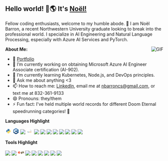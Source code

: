 ## Hello world! 👋🌎 It's [Noël!](https://noelbarroncs.com)

Fellow coding enthusiasts, welcome to my humble abode. 🩷 I am Noël Barron, a recent Northwestern University graduate looking to break into the professional world. I specialize in AI Engineering and Natural Language Processing, especially with Azure AI Services and PyTorch. 


<img align="right" alt="GIF" src="https://i.giphy.com/media/v1.Y2lkPTc5MGI3NjExNnZjaGlvamY3eTl3MWJnYjJ6a3Q2Nzc1ZHViNWd5YWhzM2ZxZWpmciZlcD12MV9pbnRlcm5hbF9naWZfYnlfaWQmY3Q9Zw/lkdIhnHHnFma6xvICt/giphy-downsized-large.gif" />

**About Me:**
- 📝 [Portfolio](https://noelbarroncs.com)
- 🔭 I’m currently working on obtaining Microsoft Azure AI Engineer Associate certification (AI-902).
- 🌱 I’m currently learning Kubernetes, Node.js, and DevOps principles.
- 💬 Ask me about anything <3
- 📫 How to reach me: [LinkedIn](https://www.linkedin.com/in/william-barron-37a3b392/), email me at nbarroncs@gmail.com, or text me at 832-361-9133
- 😄 Pronouns: they/them
- ⚡ Fun fact: I've held multiple world records for different Doom Eternal speedrunning categories! 🏃 




**Languages Highlight**


<code><img height="20" src="https://raw.githubusercontent.com/github/explore/80688e429a7d4ef2fca1e82350fe8e3517d3494d/topics/python/python.png"></code><!--Python-->
<code><img height="20" src="https://raw.githubusercontent.com/github/explore/80688e429a7d4ef2fca1e82350fe8e3517d3494d/topics/cpp/cpp.png"></code><!--C++-->
<code><img height="20" src="https://cdn.icon-icons.com/icons2/2415/PNG/512/csharp_original_logo_icon_146578.png"></code><!--C#-->
<code><img height="20" src="https://raw.githubusercontent.com/github/explore/80688e429a7d4ef2fca1e82350fe8e3517d3494d/topics/mysql/mysql.png"></code><!--MySQL-->
<code><img height="20" src="https://static-00.iconduck.com/assets.00/java-icon-1024x1024-k83sold2.png"></code><!--Java-->
<code><img height="20" src="https://www.switchdoc.com/wp-content/uploads/2015/11/2000px-Text-xml.svg_.png"></code><!--XML-->
<code><img height="20" src="https://cdn4.iconfinder.com/data/icons/smashicons-file-types-flat/56/22_-_HTML_File_Flat-1024.png"></code><!--HTML-->
<code><img height="20" src="https://static.vecteezy.com/system/resources/previews/000/380/132/original/css-vector-icon.jpg"></code><!--CSS-->
<code><img height="20" src="https://img.favpng.com/2/12/22/javascript-icon-png-favpng-ruDBDhxzVxWHgXXtH2Hi1XzJf.jpg"></code><!--JavaScript-->
<code><img height="20" src="https://images.vexels.com/media/users/3/166485/isolated/preview/d4061b653e6ba02ad0afdc79e0315a25-ruby-programming-language-icon-by-vexels.png"></code><!--Ruby-->
<code><img height="20" src="https://iconape.com/wp-content/files/ji/89588/png/perl-programming-language.png"></code><!--Perl-->
<code><img height="20" src="https://upload.wikimedia.org/wikipedia/commons/thumb/4/48/Lisp_logo.svg/240px-Lisp_logo.svg.png"></code><!--Common Lisp-->


**Tools Highlight**


<code><img height="20" src="https://creazilla-store.fra1.digitaloceanspaces.com/icons/3254256/pytorch-icon-md.png"></code><!--PyTorch-->
<code><img height="20" src="https://cdn4.iconfinder.com/data/icons/logos-and-brands/512/235_Nvidia_logo-1024.png"></code><!--CUDA-->
<code><img height="20" src="https://raw.githubusercontent.com/github/explore/80688e429a7d4ef2fca1e82350fe8e3517d3494d/topics/git/git.png"></code><!--Git-->
<code><img height="20" src="https://swimburger.net/media/ppnn3pcl/azure.png"></code><!--Azure-->
<code><img height="20" src="https://cdn4.iconfinder.com/data/icons/logos-and-brands/512/97_Docker_logo_logos-1024.png"></code><!--Docker-->
<code><img height="20" src="https://creazilla-store.fra1.digitaloceanspaces.com/icons/3218760/reactjs-icon-md.png"></code><!--Docker-->
<code><img height="20" src="https://miro.medium.com/v2/resize:fit:600/0*sCkSCEPxN6IPjir3.jpg"></code><!--JupyterLab-->
<code><img height="20" src="https://icon-library.com/images/vmware-icon/vmware-icon-3.jpg"></code><!--VMWare-->
<code><img height="20" src="https://iconape.com/wp-content/png_logo_vector/visual-studio-code.png"></code><!--VSCode-->
